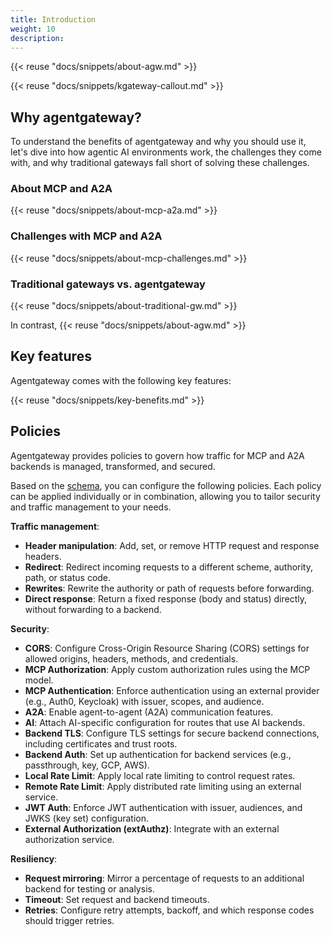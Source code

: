 ```yaml
---
title: Introduction
weight: 10 
description:
---
```


{{< reuse "docs/snippets/about-agw.md" >}}

{{< reuse "docs/snippets/kgateway-callout.md" >}}

## Why agentgateway?

To understand the benefits of agentgateway and why you should use it, let's dive into how agentic AI environments work, the challenges they come with, and why traditional gateways fall short of solving these challenges.

### About MCP and A2A 

{{< reuse "docs/snippets/about-mcp-a2a.md" >}}

### Challenges with MCP and A2A

{{< reuse "docs/snippets/about-mcp-challenges.md" >}}

### Traditional gateways vs. agentgateway

{{< reuse "docs/snippets/about-traditional-gw.md" >}}

In contrast, {{< reuse "docs/snippets/about-agw.md" >}}

## Key features

Agentgateway comes with the following key features: 

{{< reuse "docs/snippets/key-benefits.md" >}}

## Policies

Agentgateway provides policies to govern how traffic for MCP and A2A backends is managed, transformed, and secured. 

Based on the [schema](https://github.com/agentgateway/agentgateway/blob/main/schema/local.json), you can configure the following policies. Each policy can be applied individually or in combination, allowing you to tailor security and traffic management to your needs.

**Traffic management**: 
* **Header manipulation**: Add, set, or remove HTTP request and response headers.
* **Redirect**: Redirect incoming requests to a different scheme, authority, path, or status code.
* **Rewrites**: Rewrite the authority or path of requests before forwarding.
* **Direct response**: Return a fixed response (body and status) directly, without forwarding to a backend.

**Security**: 
* **CORS**: Configure Cross-Origin Resource Sharing (CORS) settings for allowed origins, headers, methods, and credentials.
* **MCP Authorization**: Apply custom authorization rules using the MCP model.
* **MCP Authentication**: Enforce authentication using an external provider (e.g., Auth0, Keycloak) with issuer, scopes, and audience.
* **A2A**: Enable agent-to-agent (A2A) communication features.
* **AI**: Attach AI-specific configuration for routes that use AI backends.
* **Backend TLS**: Configure TLS settings for secure backend connections, including certificates and trust roots.
* **Backend Auth**: Set up authentication for backend services (e.g., passthrough, key, GCP, AWS).
* **Local Rate Limit**: Apply local rate limiting to control request rates.
* **Remote Rate Limit**: Apply distributed rate limiting using an external service.
* **JWT Auth**: Enforce JWT authentication with issuer, audiences, and JWKS (key set) configuration.
* **External Authorization (extAuthz)**: Integrate with an external authorization service.

**Resiliency**: 
* **Request mirroring**: Mirror a percentage of requests to an additional backend for testing or analysis.
* **Timeout**: Set request and backend timeouts.
* **Retries**: Configure retry attempts, backoff, and which response codes should trigger retries.